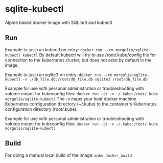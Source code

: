 # sqlite-kubectl
Alpine based docker image with SQLite3 and kubectl

## Run

Example to just run kubectl on entry:
`docker run --rm morgulio/sqlite-kubectl kubectl`
By default kubectl will try to use /root/.kube/config file for connection to the kubernetes cluster, but does not exist by default in the image.

Example to just run sqlite3 on entry:
`docker run --rm morgulio/sqlite-kubectl -v ./db_file.db:/root/db_file.db sqlite3 /root/db_file.db`

Example for use with personal administration or troubleshooting with volume mount for kubeconfig files:
`docker run -it -v ~/.kube:/root/.kube morgulio/sqlite-kubectl`
The -v maps your host docker machine Kubernetes configuration directory (~/.kube) to the container's Kubernetes configuration directory (root/.kube).

Example for use with personal administration or troubleshooting with volume mount for kubeconfig files:
`docker run -it -v ~/.kube:/root/.kube morgulio/sqlite-kubectl`

## Build

For doing a manual local build of the image:
`make docker_build`
